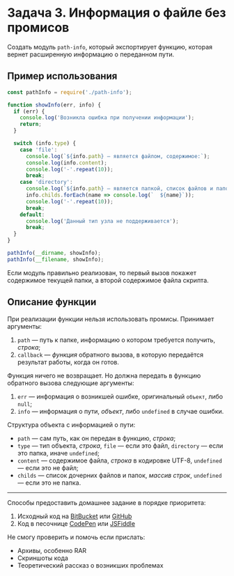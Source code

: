 # Задача 3. Информация о файле без промисов

Создать модуль `path-info`, который экспортирует функцию, которая вернет расширенную информацию о переданном пути.

## Пример использования
```javascript
const pathInfo = require('./path-info');

function showInfo(err, info) {
  if (err) {
    console.log('Возникла ошибка при получении информации');
    return;
  }

  switch (info.type) {
    case 'file':
      console.log(`${info.path} — является файлом, содержимое:`);
      console.log(info.content);
      console.log('-'.repeat(10));
      break;
    case 'directory':
      console.log(`${info.path} — является папкой, список файлов и папок в ней:`);
      info.childs.forEach(name => console.log(`  ${name}`));
      console.log('-'.repeat(10));
      break;
    default:
      console.log('Данный тип узла не поддерживается');
      break;
  }
}

pathInfo(__dirname, showInfo);
pathInfo(__filename, showInfo);
```

Если модуль правильно реализован, то первый вызов покажет содержимое текущей папки, а второй содержимое файла скрипта.

## Описание функции
При реализации функции нельзя использовать промисы. Принимает аргументы:

1. `path` — путь к папке, информацию о котором требуется получить, *строка*;
2. `callback` — *функция* обратного вызова, в которую передаётся результат работы, когда он готов.

Функция ничего не возвращает. Но должна передать в функцию обратного вызова следующие аргументы:

1. `err` — информация о возникшей ошибке, оригинальный `объект`, либо `null`;
2. `info` — информация о пути, *объект*, либо `undefined` в случае ошибки.

Структура объекта с информацией о пути:

* `path` — сам путь, как он передан в функцию, *строка*;
* `type` — тип объекта, *строка*, `file` — если это файл, `directory` — если это папка, иначе `undefined`;
* `content` — содержимое файла, *строка* в кодировке UTF-8, `undefined` — если это не файл;
* `childs` — список дочерних файлов и папок, *массив строк*, `undefined` — если это не папка.

---
Способы предоставить домашнее задание в порядке приоритета:

1. Исходный код на [BitBucket](https://bitbucket.org/) или [GitHub](https://github.com/)
2. Код в песочнице [CodePen](http://codepen.io/) или [JSFiddle](https://jsfiddle.net/)

Не смогу проверить и помочь если прислать:

* Архивы, особенно RAR
* Скриншоты кода
* Теоретический рассказ о возникших проблемах